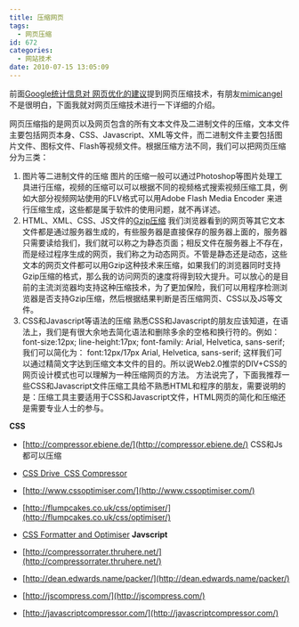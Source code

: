 ```yaml
---
title: 压缩网页
tags:
  - 网页压缩
id: 672
categories:
  - 网站技术
date: 2010-07-15 13:05:09
---
```


前面[Google统计信息对 网页优化的建议](/2010/07/google%e7%bb%9f%e8%ae%a1%e4%bf%a1%e6%81%af%e5%af%b9%e7%bd%91%e9%a1%b5%e4%bc%98%e5%8c%96%e7%9a%84%e5%bb%ba%e8%ae%ae/ "Permanent link to Google统计信息对网页优化的建议")提到网页压缩技术，有朋友[mimicangel](http://zuoge.520zone.com/)不是很明白，下面我就对网页压缩技术进行一下详细的介绍。

网页压缩指的是网页以及网页包含的所有文本文件及二进制文件的压缩，文本文件主要包括网页本身、CSS、Javascript、XML等文件，而二进制文件主要包括图片文件、图标文件、Flash等视频文件。根据压缩方法不同，我们可以把网页压缩分为三类：

1.  图片等二进制文件的压缩
图片的压缩一般可以通过Photoshop等图片处理工具进行压缩，视频的压缩可以可以根据不同的视频格式搜索视频压缩工具，例如大部分视频网站使用的FLV格式可以用Adobe Flash Media Encoder 来进行压缩生成，这些都是属于软件的使用问题，就不再详述。
2.  HTML、XML、CSS、JS文件的[Gzip压缩](http://www.gnu.org/software/gzip/manual/gzip.html)
我们浏览器看到的网页等其它文本文件都是通过服务器生成的，有些服务器是直接保存的服务器上面的，服务器只需要读给我们，我们就可以称之为静态页面；相反文件在服务器上不存在，而是经过程序生成的网页，我们称之为动态网页。不管是静态还是动态，这些文本的网页文件都可以用Gzip这种技术来压缩，如果我们的浏览器同时支持Gzip压缩的格式，那么我的访问网页的速度将得到较大提升。可以放心的是目前的主流浏览器均支持这种压缩技术，为了更加保险，我们可以用程序检测浏览器是否支持Gzip压缩，然后根据结果判断是否压缩网页、CSS以及JS等文件。
3.  CSS和Javascript等语法的压缩
熟悉CSS和Javascript的朋友应该知道，在语法上，我们是有很大余地去简化语法和删除多余的空格和换行符的。例如：
font-size:12px; line-height:17px; font-family: Arial, Helvetica, sans-serif;
我们可以简化为：
font:12px/17px Arial, Helvetica, sans-serif;
这样我们可以通过精简文字达到压缩文本文件的目的。所以说Web2.0推崇的DIV+CSS的网页设计模式也可以理解为一种压缩网页的方法。
方法说完了，下面我推荐一些CSS和Javascript文件压缩工具给不熟悉HTML和程序的朋友，需要说明的是：压缩工具主要适用于CSS和Javascript文件，HTML网页的简化和压缩还是需要专业人士的参与。

**CSS**

*   [http://compressor.ebiene.de/](http://compressor.ebiene.de/) CSS和Js都可以压缩
*   [CSS Drive  CSS Compressor](http://www.cssdrive.com/index.php/main/csscompressor/)
*   [http://www.cssoptimiser.com/](http://www.cssoptimiser.com/)
*   [http://flumpcakes.co.uk/css/optimiser/](http://flumpcakes.co.uk/css/optimiser/)
*   [CSS Formatter and Optimiser](http://www.cleancss.com/)
**Javscript**

*   [http://compressorrater.thruhere.net/](http://compressorrater.thruhere.net/)
*   [http://dean.edwards.name/packer/](http://dean.edwards.name/packer/)
*   [http://jscompress.com/](http://jscompress.com/)
*   [http://javascriptcompressor.com/](http://javascriptcompressor.com/)